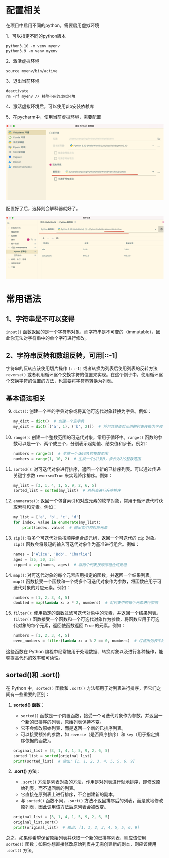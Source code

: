 # 配置相关

在项目中启用不同的python，需要启用虚拟环境

1、可以指定不同的python版本

```shell
python3.10 -m venv myenv  
python3.9 -m venv myenv  
```

2、激活虚拟环境

```shell
source myenv/bin/active 
```

3、退出当前环境

```shell
deactivate
rm -rf myenv // 移除不用的虚拟环境
```

4、激活虚拟环境后，可以使用pip安装依赖库

5、在pycharm中，使用当前虚拟环境，需要配置

![image.png](./assets/1710396126911-image.png)

配置好了后，选择则会解释器就好了。

![image.png](./assets/1710396210479-image.png)

# 常用语法

## 1、字符串是不可以变得

`input()` 函数返回的是一个字符串对象，而字符串是不可变的（immutable），因此你无法对字符串中的单个字符进行修改。

## 2、字符串反转和数组反转，可用[::-1]

字符串的反转应该使用切片操作 `[::-1]` 或者转换为列表后使用列表的反转方法 `reverse()` 或者利用循环逐个交换字符的位置来实现。在这个例子中，使用循环逐个交换字符的位置的方法，也需要将字符串转换为列表。

## 基本语法相关

9. `dict()`: 创建一个空的字典对象或将其他可迭代对象转换为字典。例如：

   ```python
   my_dict = dict()  # 创建一个空字典
   my_dict = dict([('a', 1), ('b', 2)])  # 将包含键值对元组的列表转换为字典
   ```
10. `range()`: 创建一个整数范围的可迭代对象，常用于循环中。`range()` 函数的参数可以是一个、两个或三个，分别表示起始值、结束值和步长。例如：

    ```python
    numbers = range(5)  # 生成一个从0到4的整数范围
    numbers = range(1, 10, 2)  # 生成一个从1到9，步长为2的整数范围
    ```
11. `sorted()`: 对可迭代对象进行排序，返回一个新的已排序列表。可以通过传递关键字参数 `reverse=True` 来实现降序排序。例如：

    ```python
    my_list = [3, 1, 4, 1, 5, 9, 2, 6, 5]
    sorted_list = sorted(my_list)  # 对列表进行升序排序
    ```
12. `enumerate()`: 返回一个包含索引和对应元素的枚举对象，常用于循环迭代时获取索引和元素。例如：

    ```python
    my_list = ['a', 'b', 'c', 'd']
    for index, value in enumerate(my_list):
        print(index, value)  # 输出索引和对应元素
    ```
13. `zip()`: 将多个可迭代对象按顺序组合成元组，返回一个可迭代的 `zip` 对象。`zip()` 函数会将最短的输入可迭代对象作为基准进行组合。例如：

    ```python
    names = ['Alice', 'Bob', 'Charlie']
    ages = [25, 30, 35]
    zipped = zip(names, ages)  # 将两个列表按顺序组合成元组
    ```
14. `map()`: 对可迭代对象的每个元素应用指定的函数，并返回一个结果列表。`map()` 函数接受一个函数和一个或多个可迭代对象作为参数，将函数应用于可迭代对象的对应元素。例如：

    ```python
    numbers = [1, 2, 3, 4, 5]
    doubled = map(lambda x: x * 2, numbers)  # 对列表中的每个元素进行加倍
    ```
15. `filter()`: 使用指定的函数过滤可迭代对象中的元素，并返回一个结果列表。`filter()` 函数接受一个函数和一个可迭代对象作为参数，将函数应用于可迭代对象的每个元素，返回使函数返回 `True` 的元素。例如：

    ```python
    numbers = [1, 2, 3, 4, 5]
    even_numbers = filter(lambda x: x % 2 == 0, numbers)  # 过滤出列表中的偶数
    ```

这些函数在 Python 编程中经常被用于处理数据、转换对象以及进行各种操作，能够提高代码的效率和可读性。

## sorted()和 .sort()

在 Python 中，`sorted()` 函数和 `.sort()` 方法都用于对列表进行排序，但它们之间有一些重要的区别：

1. **sorted() 函数**：

   - `sorted()` 函数是一个内置函数，接受一个可迭代对象作为参数，并返回一个新的已排序的列表，原始列表保持不变。
   - 它不会修改原始列表，而是返回一个新的已排序列表。
   - 可以接受额外的参数，如 `reverse`（是否降序排序）和 `key`（用于指定排序依据的函数）。

   ```python
   original_list = [3, 1, 4, 1, 5, 9, 2, 6, 5]
   sorted_list = sorted(original_list)
   print(sorted_list)  # 输出: [1, 1, 2, 3, 4, 5, 5, 6, 9]
   ```
2. **.sort() 方法**：

   - `.sort()` 方法是列表对象的方法，作用是对列表进行就地排序，即修改原始列表，而不返回新的列表。
   - 它直接在原列表上进行排序，不会创建新的副本。
   - 与 `sorted()` 函数不同，`.sort()` 方法不返回排序后的列表，而是就地修改原列表，因此调用该方法后原列表会被改变。

   ```python
   original_list = [3, 1, 4, 1, 5, 9, 2, 6, 5]
   original_list.sort()
   print(original_list)  # 输出: [1, 1, 2, 3, 4, 5, 5, 6, 9]
   ```

总之，如果你希望保留原始列表并获取一个新的已排序列表，则应该使用 `sorted()` 函数；如果你想直接修改原始列表并无需创建新的副本，则应该使用 `.sort()` 方法。
